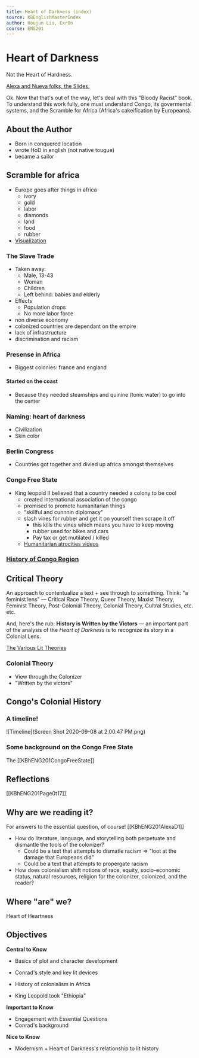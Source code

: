 ```yaml
---
title: Heart of Darkness (index)
source: KBEnglishMasterIndex
author: Houjun Liu, Exr0n
course: ENG201
---
```


# Heart of Darkness
Not the Heart of Hardness.

[Alexa and Nueva folks, the Slides.](https://docs.google.com/presentation/d/1a9mxL5Pot8sbcIYP1mLiFqhQrYEOa60eIyHp3ftTLGo)

Ok. Now that that's out of the way, let's deal with this "Bloody Racist" book. To understand this work fully, one must understand Congo, its govermental systems, and the Scramble for Africa (Africa's cakeification by Europeans). 

## About the Author
- Born in conquered location
- wrote HoD in english (not native tougue)
- became a sailor

## Scramble for africa
- Europe goes after things in africa
	- ivory
	- gold
	- labor
	- diamonds
	- land
	- food
	- rubber
- [Visualization](https://www.youtube.com/watch?v=EKE92ucqBfc)
### The Slave Trade
- Taken away:
	- Male, 13-43
	- Woman
	- Children
	- Left behind: babies and elderly
- Effects
	- Population drops
	- No more labor force
- non diverse economy
- colonized countries are dependant on the empire
- lack of infrastructure
- discrimination and racism

### Presense in Africa
- Biggest colonies: france and england
#### Started on the coast
- Because they needed steamships and quinine (tonic water) to go into the center

### Naming: heart of darkness
- Civilization
- Skin color

### Berlin Congress
- Countries got together and divied up africa amongst themselves

### Congo Free State
- King leopold II believed that a country needed a colony to be cool
	- created international association of the congo
	- promised to promote humanitarian things
	- "skillful and cunnnin diplomacy"
	- slash vines for rubber and get it on yourself then scrape it off
		- this kills the vines which means you have to keep moving 
		- rubber used for bikes and cars
		- Pay tax or get mutilated / killed
	- [Humanitarian atrocities videos](https://www.youtube.com/watch?v=FhPZZqp9cp8)
### [History of Congo Region](http://loki.stockton.edu/~kinsellt/projects/hod/history.html)

## Critical Theory
An approach to contentualize a text + see through to something. Think: "a feminist lens" — Critical Race Theory, Queer Theory, Maxist Theory, Feminist Theory, Post-Colonial Theory, Colonial Theory, Cultral Studies, etc. etc.

And, here's the rub: **History is Written by the Victors** — an important part of the analysis of the _Heart of Darkness_ is to recognize its story in a Colonial Lens.

[The Various Lit Theories](https://owl.purdue.edu/owl/subject_specific_writing/writing_in_literature/literary_theory_and_schools_of_criticism/)

### Colonial Theory
* View through the Colonizer
* "Written by the victors"

## Congo's Colonial History
### A timeline!
![Timeline](Screen Shot 2020-09-08 at 2.00.47 PM.png) 

### Some background on the Congo Free State

The [[KBhENG201CongoFreeState]]

## Reflections
[[KBhENG201Page0t17]]

## Why are we reading it?
For answers to the essential question, of course! [[KBhENG201AlexaD1]]

* How do literature, language, and storytelling both perpetuate and dismantle the tools of the colonizer?  
    * Could be a text that attempts to dismatle racism => "loot at the damage that Europeans did"
    * Could be a text that attempts to propergate racism 
* How does colonialism shift notions of race, equity, socio-economic status, natural resources, religion for the colonizer, colonized, and the reader? 

## Where "are" we?
Heart of Heartness

## Objectives
**Central to Know**

* Basics of plot and character development
* Conrad's style and key lit devices
* History of colonialism in Africa

* King Leopold took "Ethiopia" 

**Important to Know**

* Engagement with Essential Questions
* Conrad's background

**Nice to Know**

* Modernism + Heart of Darkness's relationship to lit history